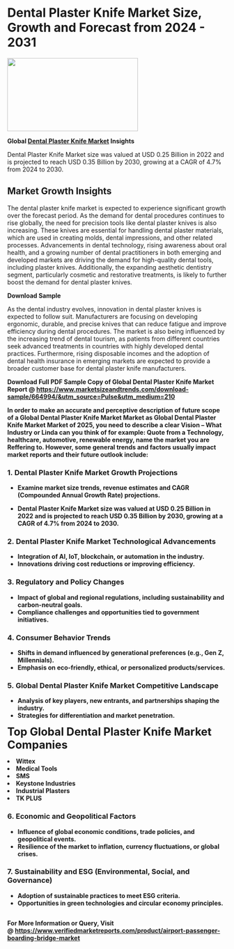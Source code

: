 <H1>Dental Plaster Knife Market Size, Growth and Forecast from 2024 - 2031</H1><img class="aligncenter size-medium wp-image-584254" src="https://thirdeyenews.in/wp-content/uploads/2024/09/Global-Market-Research-300x168.jpeg" alt="" width="300" height="168" /><p><strong>Global&nbsp;<a href="https://www.marketsizeandtrends.com/download-sample/664994/&amp;utm_source=Pulse&amp;utm_medium=210">Dental Plaster Knife Market</a> Insights</strong></p><p>Dental Plaster Knife Market size was valued at USD 0.25 Billion in 2022 and is projected to reach USD 0.35 Billion by 2030, growing at a CAGR of 4.7% from 2024 to 2030.</p><p><h2>Market Growth Insights</h2> <p>The dental plaster knife market is expected to experience significant growth over the forecast period. As the demand for dental procedures continues to rise globally, the need for precision tools like dental plaster knives is also increasing. These knives are essential for handling dental plaster materials, which are used in creating molds, dental impressions, and other related processes. Advancements in dental technology, rising awareness about oral health, and a growing number of dental practitioners in both emerging and developed markets are driving the demand for high-quality dental tools, including plaster knives. Additionally, the expanding aesthetic dentistry segment, particularly cosmetic and restorative treatments, is likely to further boost the demand for dental plaster knives.</p> <p><strong>Download Sample</strong></p> <p>As the dental industry evolves, innovation in dental plaster knives is expected to follow suit. Manufacturers are focusing on developing ergonomic, durable, and precise knives that can reduce fatigue and improve efficiency during dental procedures. The market is also being influenced by the increasing trend of dental tourism, as patients from different countries seek advanced treatments in countries with highly developed dental practices. Furthermore, rising disposable incomes and the adoption of dental health insurance in emerging markets are expected to provide a broader customer base for dental plaster knife manufacturers.</p> <p><strong></p><p><span class=""><strong>Download Full PDF Sample Copy of Global Dental Plaster Knife Market Report</strong> @ <a href="https://www.marketsizeandtrends.com/download-sample/664994/&amp;utm_source=Pulse&amp;utm_medium=210" target="_blank">https://www.marketsizeandtrends.com/download-sample/664994/&amp;utm_source=Pulse&amp;utm_medium=210</a></span></p><p>In order to make an accurate and perceptive description of future scope of a Global&nbsp;Dental Plaster Knife Market Market as Global&nbsp;Dental Plaster Knife Market Market of 2025, you need to describe a clear Vision &ndash; What Industry or Linda can you think of for example: Quote from a Technology, healthcare, automotive, renewable energy, name the market you are Reffering to. However, some general trends and factors usually impact market reports and their future outlook include:</p><h3>1.&nbsp;<strong>Dental Plaster Knife Market Growth Projections</strong></h3><ul><li>Examine market size trends, revenue estimates and CAGR (Compounded Annual Growth Rate) projections.</li><li><p>Dental Plaster Knife Market size was valued at USD 0.25 Billion in 2022 and is projected to reach USD 0.35 Billion by 2030, growing at a CAGR of 4.7% from 2024 to 2030.</p></li></ul><h3>2.&nbsp;<strong>Dental Plaster Knife Market Technological Advancements</strong></h3><ul><li>Integration of AI, IoT, blockchain, or automation in the industry.</li><li>Innovations driving cost reductions or improving efficiency.</li></ul><h3>3.&nbsp;<strong>Regulatory and Policy Changes</strong></h3><ul><li>Impact of global and regional regulations, including sustainability and carbon-neutral goals.</li><li>Compliance challenges and opportunities tied to government initiatives.</li></ul><h3>4.&nbsp;<strong>Consumer Behavior Trends</strong></h3><ul><li>Shifts in demand influenced by generational preferences (e.g., Gen Z, Millennials).</li><li>Emphasis on eco-friendly, ethical, or personalized products/services.</li></ul><h3>5.&nbsp;<strong>Global Dental Plaster Knife Market Competitive Landscape</strong></h3><ul><li>Analysis of key players, new entrants, and partnerships shaping the industry.</li><li>Strategies for differentiation and market penetration.</li></ul><p data-pm-slice="1 1 []"><span style="color: inherit; font-family: inherit; font-size: 25px;">Top Global Dental Plaster Knife Market Companies</span></p><div class="" data-test-id=""><p><li>Wittex</li><li> Medical Tools</li><li> SMS</li><li> Keystone Industries</li><li> Industrial Plasters</li><li> TK PLUS</li></p></div><h3>6.&nbsp;<strong>Economic and Geopolitical Factors</strong></h3><ul><li>Influence of global economic conditions, trade policies, and geopolitical events.</li><li>Resilience of the market to inflation, currency fluctuations, or global crises.</li></ul><h3>7.&nbsp;<strong>Sustainability and ESG (Environmental, Social, and Governance)</strong></h3><ul><li>Adoption of sustainable practices to meet ESG criteria.</li><li>Opportunities in green technologies and circular economy principles.</li></ul><h2><strong style="font-size: 14px;">For More Information or Query, Visit @&nbsp;</strong><a style="background-color: #ffffff; font-size: 14px;" href="https://www.marketsizeandtrends.com/report/dental-plaster-knife-market/" target="_blank">https://www.verifiedmarketreports.com/product/airport-passenger-boarding-bridge-market</a></h2>
